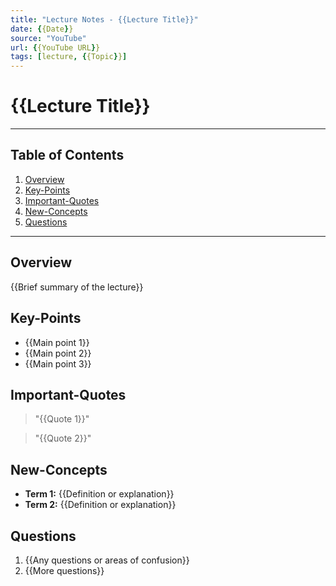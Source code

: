 ```yaml
---
title: "Lecture Notes - {{Lecture Title}}"
date: {{Date}}
source: "YouTube"
url: {{YouTube URL}}
tags: [lecture, {{Topic}}]
---
```


# {{Lecture Title}}

---

## Table of Contents
1. [Overview](#overview)
2. [Key-Points](#key-points)
3. [Important-Quotes](#important-quotes)
4. [New-Concepts](#new-concepts)
5. [Questions](#questions)

---

## Overview
{{Brief summary of the lecture}}

## Key-Points
- {{Main point 1}}
- {{Main point 2}}
- {{Main point 3}}

## Important-Quotes
> "{{Quote 1}}"

> "{{Quote 2}}"

## New-Concepts
- **Term 1:** {{Definition or explanation}}
- **Term 2:** {{Definition or explanation}}

## Questions
1. {{Any questions or areas of confusion}}
2. {{More questions}}

